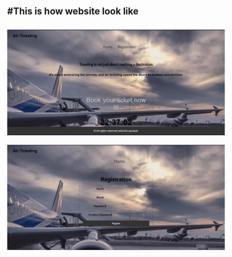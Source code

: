 #This is how website look like
----
![Example Image](./img/1.png)
---
![Example Image](./img/2.png)
